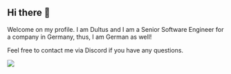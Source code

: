 ## Hi there 👋

Welcome on my profile.
I am Dultus and I am a Senior Software Engineer for a company in Germany, thus, I am German as well!

Feel free to contact me via Discord if you have any questions.

<a href="https://discord.com/users/181723479429611520">
  <img src="https://discord.c99.nl/widget/theme-4/181723479429611520.png">
